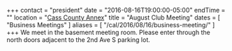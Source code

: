 +++
contact = "president"
date = "2016-08-16T19:00:00-05:00"
endTime = ""
location = "[Cass County Annex](/places/cass-county-annex/)"
title = "August Club Meeting"
dates = [ "Business Meetings" ]
aliases = [ "/cal/2016/08/16/business-meeting/" ]
+++
We meet in the basement meeting room. Please enter through the north
doors adjacent to the 2nd Ave S parking lot.

